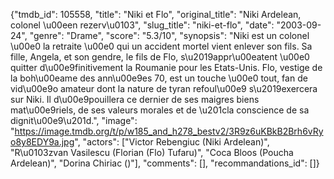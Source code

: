 {"tmdb_id": 105558, "title": "Niki et Flo", "original_title": "Niki Ardelean, colonel \u00een rezerv\u0103", "slug_title": "niki-et-flo", "date": "2003-09-24", "genre": "Drame", "score": "5.3/10", "synopsis": "Niki est un colonel \u00e0 la retraite \u00e0 qui un accident mortel vient enlever son fils. Sa fille, Angela, et son gendre, le fils de Flo, s\u2019appr\u00eatent \u00e0 quitter d\u00e9finitivement la Roumanie pour les Etats-Unis. Flo, vestige de la boh\u00eame des ann\u00e9es 70, est un touche \u00e0 tout, fan de vid\u00e9o amateur dont la nature de tyran refoul\u00e9 s\u2019exercera sur Niki. Il d\u00e9pouillera ce dernier de ses maigres biens mat\u00e9riels, de ses valeurs morales et de \u201cla conscience de sa dignit\u00e9\u201d.", "image": "https://image.tmdb.org/t/p/w185_and_h278_bestv2/3R9z6uKBkB2Brh6vRyo8y8EDY9a.jpg", "actors": ["Victor Rebengiuc (Niki Ardelean)", "R\u0103zvan Vasilescu (Florian (Flo) Tufaru)", "Coca Bloos (Poucha Ardelean)", "Dorina Chiriac ()"], "comments": [], "recommandations_id": []}